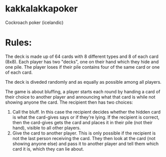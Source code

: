 # kakkalakkapoker
Cockroach poker (icelandic)

# Rules:
The deck is made up of 64 cards with 8 different types and 8 of each card (8x8). Each player has two "decks", one on their hand which they hide and one pile. The player loses if their pile contains four of the same card or one of each card.

The deck is diveded randomly and as equally as possible among all players.

The game is about bluffing, a player starts each round by handing a card of their choice to another player and announcing what that card is while not showing anyone the card. The recipient then has two choices:
1. Call the bluff. In this case the recipient decides whether the hidden card is what the card-gives says or if they're lying. If the recipient is correct, then the card-gives gets the card and places it in their pile (not their hand), visible to all other players.
2. Give the card to another player. This is only possible if the recipient is not the last person receiving the card. They then look at the card (not showing anyone else) and pass it to another player and tell them which card it is, which they can lie about.
